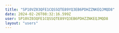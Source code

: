 ```yaml
---
title: "SP10VZ03QFE1CQSSQTE89YQ3EB6PDHZZNKEQJMQD8"
date: 2024-02-26T08:32:16.599Z
user: SP10VZ03QFE1CQSSQTE89YQ3EB6PDHZZNKEQJMQD8
layout: "users"
---
```

    
